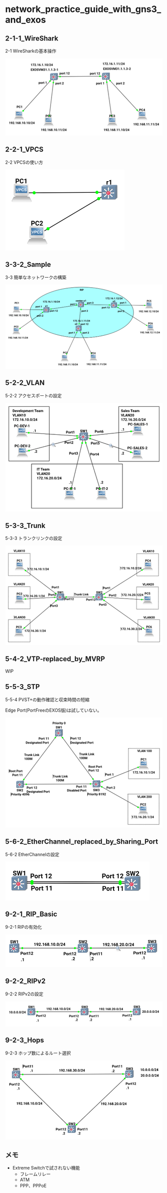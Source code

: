 # network_practice_guide_with_gns3_and_exos


## 2-1-1_WireShark

2-1 WireSharkの基本操作

![2-1-1_WireShark](2-1-1_WireShark/config.png)


## 2-2-1_VPCS

2-2 VPCSの使い方

![2-2-1_VPCS](2-2-1_VPCS/config.png)

## 3-3-2_Sample

3-3 簡単なネットワークの構築

![3-3-2_Sample Configuration](3-3-2_Sample/config.png)

## 5-2-2_VLAN

5-2-2 アクセスポートの設定

![5-2-2_VLAN Configuration](5-2-2_VLAN/config.png)

## 5-3-3_Trunk

5-3-3 トランクリンクの設定

![5-3-3_Trunk Configuration](5-3-3_Trunk/config.png)

## 5-4-2_VTP-replaced_by_MVRP

WIP

## 5-5-3_STP

5-5-4 PVST+の動作確認と収束時間の短縮

Edge Port(PortFreeのEXOS版)は試していない。

![5-5-3_STP](5-5-3_STP/config.png)

## 5-6-2_EtherChannel_replaced_by_Sharing_Port

5-6-2 EtherChannelの設定

![5-6-2_EtherChannel_replaced_by_Sharing_Port](5-6-2_EtherChannel_replaced_by_Sharing_Port/config.png)

## 9-2-1_RIP_Basic

9-2-1 RIPの有効化

![9-2-1 RIP_Basic](9-2-1_RIP_Basic/config.png)

## 9-2-2_RIPv2

9-2-2 RIPv2の設定

![9-2-2 RIPv2](9-2-2_RIPv2/config.png)

## 9-2-3_Hops

9-2-3 ホップ数によるルート選択

![9-2-3 Hops](9-2-3_Hops/config.png)


## メモ

* Extreme Switchで試されない機能
  * フレームリレー
  * ATM
  * PPP、PPPoE